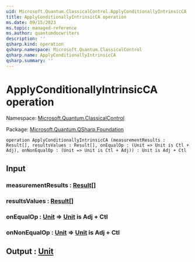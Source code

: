 ```yaml
---
uid: Microsoft.Quantum.ClassicalControl.ApplyConditionallyIntrinsicCA
title: ApplyConditionallyIntrinsicCA operation
ms.date: 09/15/2023
ms.topic: managed-reference
ms.author: quantumdocwriters
description: ''
qsharp.kind: operation
qsharp.namespace: Microsoft.Quantum.ClassicalControl
qsharp.name: ApplyConditionallyIntrinsicCA
qsharp.summary: ''
---
```


# ApplyConditionallyIntrinsicCA operation

Namespace: [Microsoft.Quantum.ClassicalControl](xref:Microsoft.Quantum.ClassicalControl)

Package: [Microsoft.Quantum.QSharp.Foundation](https://nuget.org/packages/Microsoft.Quantum.QSharp.Foundation)




```qsharp
operation ApplyConditionallyIntrinsicCA (measurementResults : Result[], resultsValues : Result[], onEqualOp : (Unit => Unit is Ctl + Adj), onNonEqualOp : (Unit => Unit is Ctl + Adj)) : Unit is Adj + Ctl
```


## Input

### measurementResults : [Result](xref:microsoft.quantum.qsharp.valueliterals#result-literal)[]




### resultsValues : [Result](xref:microsoft.quantum.qsharp.valueliterals#result-literal)[]




### onEqualOp : [Unit](xref:microsoft.quantum.qsharp.valueliterals#unit-literal) => [Unit](xref:microsoft.quantum.qsharp.valueliterals#unit-literal)  is Adj + Ctl




### onNonEqualOp : [Unit](xref:microsoft.quantum.qsharp.valueliterals#unit-literal) => [Unit](xref:microsoft.quantum.qsharp.valueliterals#unit-literal)  is Adj + Ctl





## Output : [Unit](xref:microsoft.quantum.qsharp.valueliterals#unit-literal)

